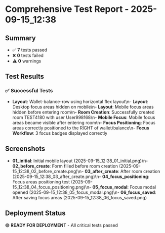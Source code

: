 # Comprehensive Test Report - 2025-09-15_12:38

## Summary
- ✅ **7** tests passed
- ❌ **0** tests failed
- ⚠️ **0** warnings

## Test Results

### ✅ Successful Tests
- **Layout**: Wallet-balance-row using horizontal flex layout\n- **Layout**: Desktop focus areas hidden on mobile\n- **Layout**: Mobile focus areas hidden before entering room\n- **Room Creation**: Successfully created room TEST4180 with user User998168\n- **Mobile Focus**: Mobile focus areas became visible after entering room\n- **Focus Positioning**: Focus areas correctly positioned to the RIGHT of wallet/balance\n- **Focus Workflow**: 3 focus badges displayed correctly





## Screenshots
- **01_initial**: Initial mobile layout (2025-09-15_12:38_01_initial.png)\n- **02_before_create**: Form filled before room creation (2025-09-15_12:38_02_before_create.png)\n- **03_after_create**: After room creation (2025-09-15_12:38_03_after_create.png)\n- **04_focus_positioning**: Focus areas positioning test (2025-09-15_12:38_04_focus_positioning.png)\n- **05_focus_modal**: Focus modal opened (2025-09-15_12:38_05_focus_modal.png)\n- **06_focus_saved**: After saving focus areas (2025-09-15_12:38_06_focus_saved.png)

## Deployment Status
🟢 **READY FOR DEPLOYMENT** - All critical tests passed
